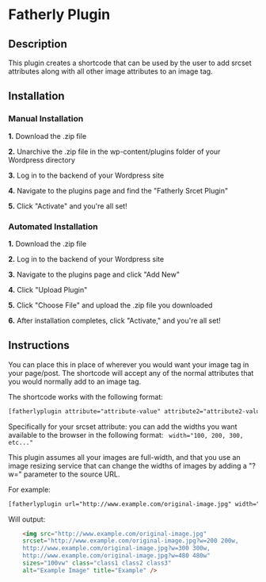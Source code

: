 # Fatherly Plugin

## Description
This plugin creates a shortcode that can be used by the user to add srcset attributes along with all other image attributes to an image tag. 

## Installation
### Manual Installation
**1.** Download the .zip file

**2.** Unarchive the .zip file in the wp-content/plugins folder of your Wordpress directory

**3.** Log in to the backend of your Wordpress site

**4.** Navigate to the plugins page and find the "Fatherly Srcet Plugin"

**5.** Click "Activate" and you're all set!

### Automated Installation
**1.** Download the .zip file

**2.** Log in to the backend of your Wordpress site

**3.** Navigate to the plugins page and click "Add New"

**4.** Click "Upload Plugin"

**5.** Click "Choose File" and upload the .zip file you downloaded

**6.** After installation completes, click "Activate," and you're all set!

## Instructions 
You can place this in place of wherever you would want your image tag in your page/post. The shortcode will accept any of the normal attributes that you would normally add to an image tag. 

The shortcode works with the following format:
````html
[fatherlyplugin attribute="attribute-value" attribute2="attribute2-value" etc...]
````
Specifically for your srcset attribute: you can add the widths you want available to the browser in the following format: ```` width="100, 200, 300, etc..."````

This plugin assumes all your images are full-width, and that you use an image resizing service that can change the widths of images by adding a "?w=" parameter to the source URL. 

For example:
````html
[fatherlyplugin url="http://www.example.com/original-image.jpg" width="200,300,480" class="class1 class2 class3" alt="Example Image" title="Example"]
````
 
Will output:

````html
	<img src="http://www.example.com/original-image.jpg" 
	srcset="http://www.example.com/original-image.jpg?w=200 200w,
	http://www.example.com/original-image.jpg?w=300 300w,
	http://www.example.com/original-image.jpg?w=480 480w" 
	sizes="100vw" class="class1 class2 class3" 
	alt="Example Image" title="Example" />
````